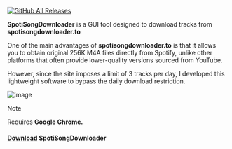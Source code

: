 [![GitHub All Releases](https://img.shields.io/github/downloads/afkarxyz/SpotiSongDownloader-GUI/total?style=for-the-badge)](https://github.com/afkarxyz/SpotiSongDownloader-GUI/releases)

**SpotiSongDownloader** is a GUI tool designed to download tracks from **spotisongdownloader.to**

One of the main advantages of **spotisongdownloader.to** is that it allows you to obtain original 256K M4A files directly from Spotify, unlike other platforms that often provide lower-quality versions sourced from YouTube. 

However, since the site imposes a limit of 3 tracks per day, I developed this lightweight software to bypass the daily download restriction.

![image](https://github.com/user-attachments/assets/e21d459f-2386-46e3-9741-10e0bbfc1db0)

> [!NOTE]  
> Requires **Google Chrome.**

#### [Download](https://github.com/afkarxyz/SpotiSongDownloader-GUI/releases/download/v1.0/SpotiSongDownloader.exe) SpotiSongDownloader
